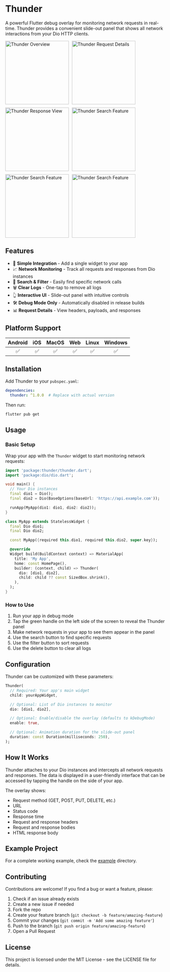 # Thunder

A powerful Flutter debug overlay for monitoring network requests in real-time. Thunder provides a convenient slide-out panel that shows all network interactions from your Dio HTTP clients.

<div style="display: flex; flex-direction: row; flex-wrap: wrap; gap: 10px;">
  <img src="https://github.com/Miracle-Blue/thunder/raw/main/screenshots/screenshot_1.png" width="200" alt="Thunder Overview">
  <img src="https://github.com/Miracle-Blue/thunder/raw/main/screenshots/screenshot_2.png" width="200" alt="Thunder Request Details">
  <img src="https://github.com/Miracle-Blue/thunder/raw/main/screenshots/screenshot_3.png" width="200" alt="Thunder Response View">
  <img src="https://github.com/Miracle-Blue/thunder/raw/main/screenshots/screenshot_4.png" width="200" alt="Thunder Search Feature">
  <img src="https://github.com/Miracle-Blue/thunder/raw/main/screenshots/screenshot_5.png" width="200" alt="Thunder Search Feature">
  <img src="https://github.com/Miracle-Blue/thunder/raw/main/screenshots/screenshot_6.png" width="200" alt="Thunder Search Feature">
</div>


## Features

- 📱 **Simple Integration** - Add a single widget to your app
- 📈 **Network Monitoring** - Track all requests and responses from Dio instances
- 🔎 **Search & Filter** - Easily find specific network calls
- 🗑️ **Clear Logs** - One-tap to remove all logs
- 👆 **Interactive UI** - Slide-out panel with intuitive controls
- 🛠️ **Debug Mode Only** - Automatically disabled in release builds
- 📊 **Request Details** - View headers, payloads, and responses

## Platform Support

| Android |  iOS  | MacOS |  Web  | Linux | Windows |
| :-----: | :---: | :---: | :---: | :---: | :-----: |
|✅|✅|✅|✅|✅|✅|

## Installation

Add Thunder to your `pubspec.yaml`:

```yaml
dependencies:
  thunder: ^1.0.0  # Replace with actual version
```

Then run:

```bash
flutter pub get
```

## Usage

### Basic Setup

Wrap your app with the `Thunder` widget to start monitoring network requests:

```dart
import 'package:thunder/thunder.dart';
import 'package:dio/dio.dart';

void main() {
  // Your Dio instances
  final dio1 = Dio();
  final dio2 = Dio(BaseOptions(baseUrl: 'https://api.example.com'));

  runApp(MyApp(dio1: dio1, dio2: dio2));
}

class MyApp extends StatelessWidget {
  final Dio dio1;
  final Dio dio2;

  const MyApp({required this.dio1, required this.dio2, super.key});

  @override
  Widget build(BuildContext context) => MaterialApp(
    title: 'My App',
    home: const HomePage(),
    builder: (context, child) => Thunder(
      dio: [dio1, dio2],
      child: child ?? const SizedBox.shrink(),
    ),
  );
}
```

### How to Use

1. Run your app in debug mode
2. Tap the green handle on the left side of the screen to reveal the Thunder panel
3. Make network requests in your app to see them appear in the panel
4. Use the search button to find specific requests
5. Use the filter button to sort requests
6. Use the delete button to clear all logs

## Configuration

Thunder can be customized with these parameters:

```dart
Thunder(
  // Required: Your app's main widget
  child: yourAppWidget,

  // Optional: List of Dio instances to monitor
  dio: [dio1, dio2],

  // Optional: Enable/disable the overlay (defaults to kDebugMode)
  enable: true,

  // Optional: Animation duration for the slide-out panel
  duration: const Duration(milliseconds: 250),
);
```

## How It Works

Thunder attaches to your Dio instances and intercepts all network requests and responses. The data is displayed in a user-friendly interface that can be accessed by tapping the handle on the side of your app.

The overlay shows:
- Request method (GET, POST, PUT, DELETE, etc.)
- URL
- Status code
- Response time
- Request and response headers
- Request and response bodies
- HTML response body

## Example Project

For a complete working example, check the [example](https://github.com/Miracle-Blue/thunder/blob/dev/example/lib/main.dart) directory.

## Contributing

Contributions are welcome! If you find a bug or want a feature, please:

1. Check if an issue already exists
2. Create a new issue if needed
3. Fork the repo
4. Create your feature branch (`git checkout -b feature/amazing-feature`)
5. Commit your changes (`git commit -m 'Add some amazing feature'`)
6. Push to the branch (`git push origin feature/amazing-feature`)
7. Open a Pull Request

## License

This project is licensed under the MIT License - see the LICENSE file for details.
